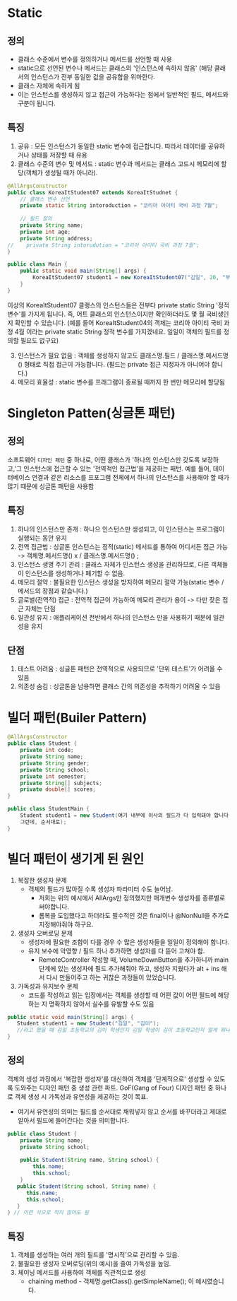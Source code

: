 # Static

## 정의
- 클래스 수준에서 변수를 정의하거나 메서드를 선언할 때 사용
- static으로 선언된 변수나 메서드는 클래스의 '인스턴스에 속하지 않음' (해당 클래서의 인스턴스가 전부 동일한 겂을 공유함을 위마한다.
- 클래스 자체에 속하게 됨
- 이는 인스턴스를 생성하지 않고 접근이 가능하다는 점에서 일반적인 필드, 메서드와 구분이 됩니다.

## 특징
1. 공유 : 모든 인스턴스가 동일한 static 변수에 접근합니다. 따라서 데이터를 공유하거나 상태를 저장할 때 유용
2. 클래스 수준의 변수 및 메서드 : static 변수과 메서드는 클래스 고드시 메모리에 할당(객체가 생성될 때가 아니라).
```java
@AllArgsConstructor
public class KoreaItStudent07 extends KoreaItStudnet {
    // 클래스 변수 선언
    private static String intoroduction = "코리아 아이티 국비 과정 7월";
    
    // 필드 정의
    private String name;
    private int age;
    private String address;
//    private String intorudution = "코리아 아이티 국비 과정 7월";
}

public class Main {
    public static void main(String[] args) {
        KoreaItStudent07 student1 = new KoreaItStudent07("김일", 20, "부산광역시");
    }
}

```
이상의 KoreaItStudent07 클랭스의 인스턴스들은 전부다  private static String '정적 변수'를 가지게 됩니다. 즉, 어트 클래스의 인스턴스이지만 확인하더라도 몇 월 국비생인지 확인할 수 있습니다. (예를 들어 KoreaItStudent04의 객체는 코리아 아이티 국비 과정 4월 이라는 private static String 정적 변수를 가지겠네요. 일일이 객체의 필드를 정의할 필요도 없구요)

3. 인스턴스가 필요 없음 : 객체를 생성하지 않고도 클래스명.필드 / 클래스명.메서드명() 형태로 직접 접근이 가능합니다. (필드는 private 접근 지정자가 아니어야 합니다.)
4. 메모리 효율성 : static 변수를 프래그램이 종료될 때까지 한 번만 메모리에 할당됨

# Singleton Patten(싱글톤 패턴)
## 정의
소프트웨어 `디자인 패턴` 중 하나로, 어떤 클래스가 '하나의 인스턴스만 갖도록 보장하고,'그 인스턴스에 접근할 수 있는 '전역적인 접근법'을 제공하는 패턴. 예를 들어, 데이터베이스 연결과 같은 리소스를 프포그램 전체에서 하나의 인스턴스를 사용해야 할 때가 많기 때문에 싱글톤 패턴을 사용함

## 특징
1. 하나의 인스턴스만 존개 : 하나으 인스턴스만 생성되고, 이 인스턴스는 프로그램이 실행되는 동안 유지
2. 전역 접근법 : 싱글톤 인스턴스는 정적(static)  메서드를 통하여 어디서든 접근 가능
   -> 객체명.메서드명() x / 클래스명.메서드명() ;
3. 인스턴스 생명 주기 관리 : 클래스 자체가 인스턴스 생성을 관리하므로, 다른 객체들이 인스턴스를 생성하거나 폐기할 수 없음.  
1. 메모리 절약 : 불필요한 인스턴스 생성을 방지하여 메모리 절약 가능(static 변수 / 메서드의 장점과 같습니다.)
2. 글로벌(전역적) 접근 : 전역적 접근이 가능하여 메모리 관리가 용이 -> 다만 잦은 접근 자체는 단점
3. 일관성 유지 : 애플리케이션 전반에서 하나의 인스턴스 만을 사용하기 때문에 일관성을 유지
## 단점
1. 테스트 어려움 : 싱글톤 패턴은 전역적으로 사용되므로 '단위 테스트'가 어려울 수 있음
2. 의존성 숨김 : 싱글톤을 남용하면 클래스 간의 의존성을 추적하기 어려울 수 있음

# 빌더 패턴(Builer Pattern)
```java
@AllArgsConstructor
public class Student {
    private int code;
    private String name;
    private String gender;
    private String school;
    private int semester;
    private String[] subjects;
    private double[] scores;
}

public class StudentMain {
    Student student1 = new Student(여기 내부에 이사의 필드가 다 입력돼야 합니다. 
    그런데, 순서대로);
}

```
# 빌더 패턴이 생기게 된 원인
1. 복잡한 생성자 문제
   - 객체의 필드가 많아질 수록 생성자 파라미터 수도 늘어남.
     - 저희는 위의 예시에서 AllArgs만 정의했지만 매개변수 생성자를 종류별로 써야합니다.
     - 롬복을 도입했다고 하더라도 필수적인 것은 final이나 @NonNull을 추가로 지정해야줘야 하구요.
2. 생성자 오버로딩 문제
   - 생성자에 필요한 조합이 다를 경우 수 많은 생성자들을 일일이 정의해야 합니다.
   - 유지 보수에 악영향 / 필드 하나 추가하면 생성자를 다 뜯어 고쳐야 함.
     - RemoteController 작성할 때, VolumeDownButton을 추가하니까 main 단계에 있는 생성자에 필드 추가해줘야 하고, 생성자 지웠다가 alt + ins 해서 다시 만들어주고 하는 귀찮은 과정들이 있었습니다.
3. 가독성과 유지보수 문제
   - 코드를 작성하고 읽는 입장에서는 객체를 생성할 때 어떤 값이 어떤 필드에 해당하는 지 명확하지 않아서 실수를 유발할 수도 있음
```java
public static void main(String[] args) {
   Student student1 = new Student("김일", "김이");
   //라고 했을 때 김일 초등학교의 김이 학생인지 김일 학생이 김이 초등학교인지 알게 뭐냐는 문제가 있습니다.
}

```

## 정의
객체의 생성 과정에서 '복잡한 생성자'를 대신하여 객체를 '단계적으로' 생성할 수 있도록 도와주는 디자인 패턴 중 생성 관련 파트. GoF(Gang of Four) 디자인 패턴 중 하나로 객체 생성 시 가독성과 유연성을 제공하는 것이 목표.
   - 여기서 유연성의 의미는 필드를 순서대로 채워넣지 않고 순서를 바꾸더라고 제대로 알아서 필드에 들어간다는 것을 의미합니다.
```java
public class Student { 
    private String name;
    private String school;
    
    public Student(String name, String school) {
        this.name;
        this.school;
    }
   public Student(String school, String name) {
      this.name;
      this.school;
   }
} // 이런 식으로 적지 않아도 됨
```

## 특징
1. 객체를 생성하는 여러 개의 필드를 '명시적'으로 관리할 수 있음.
2. 불필요한 생성자 오버로딩(위의 예시)을 줄여 가독성을 높임.
3. 체이닝 메서드를 사용하여 객체를 직관적으로 생성
   - chaining method - 객체명.getClass().getSimpleName(); 이 예시였습니다.

